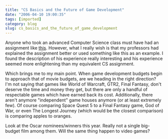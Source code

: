 ```yaml
---
title: "CS Basics and the Future of Game Development"
date: "2006-04-10 19:00:35"
tags: [imported]
category: blog
slug: cs_basics_and_the_future_of_game_development
---
```


Anyone who took an advanced Computer Science class must have had an assignment like <a title="So you want to build a game..." href="https://www.gamedev.net/reference/articles/article2259.asp">this</a>. However, what I really wish is that my professors had explained the assignment better or used something like this as an example. I found the description of his experience really interesting and his experience seemed more enlightening than my equivalent CS assignment.

Which brings me to my main point. When game development budgets begin to approach that of movie budgets, are we heading in the right direction? I'm not saying that games like World of Warcraft, GTR2, Final Fantasy, don't deserve the time and money they get, but there are only a handful of respectable games which have earned back its cost. Additionally, there aren't anymore "independent" game houses anymore (or at least extremely few). Of course comparing Space Quest 5 to a Final Fantasy game, God of War, or even The Longest Journey (which would be the closest comparison) is comparing apples to oranges.

Look at the Oscar nominees/winners this year. Really not a single big-budget film among them. Will the same thing happen to video games?
